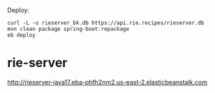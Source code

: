 Deploy:
```
curl -L -o rieserver_bk.db https://api.rie.recipes/rieserver.db
mvn clean package spring-boot:repackage
eb deploy
```

# rie-server
http://rieserver-java17.eba-phfh2nm2.us-east-2.elasticbeanstalk.com
